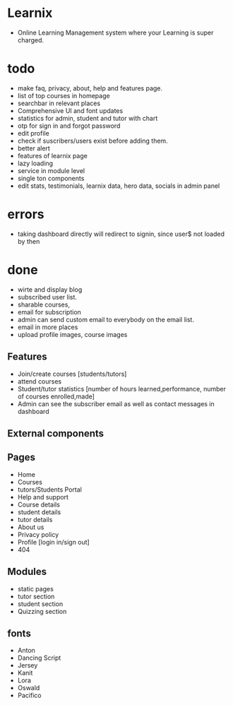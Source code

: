 # Learnix 
- Online Learning Management system where your Learning is super charged. 

# todo 
- make faq, privacy, about, help and features page.
- list of top courses in homepage
- searchbar in relevant places
- Comprehensive UI and font updates
- statistics for admin, student and tutor with chart
- otp for sign in and forgot password
- edit profile
- check if suscribers/users exist before adding them.
- better alert
- features of learnix page
- lazy loading
- service in module level
- single ton components
- edit stats, testimonials, learnix data, hero data, socials in admin panel

# errors
- taking dashboard directly will redirect to signin, since user$ not loaded by then


# done
- wirte and display blog
- subscribed user list.
- sharable courses,
- email for subscription
- admin can send custom email to everybody on the email list. 
- email in more places
- upload profile images, course images 




## Features
   - Join/create courses [students/tutors]
   - attend courses
   - Student/tutor statistics [number of hours learned,performance, number of courses enrolled,made]
   - Admin can see the subscriber email as well as contact messages in dashboard
## External components

## Pages
  - Home
  - Courses
  - tutors/Students Portal
  - Help and support
  - Course details
  - student details
  - tutor details
  - About us
  - Privacy policy
  - Profile [login in/sign out]
  - 404 


## Modules
  - static pages
  - tutor section
  - student section
  - Quizzing section

## fonts 
  - Anton
  - Dancing Script
  - Jersey
  - Kanit
  - Lora
  - Oswald
  - Pacifico
